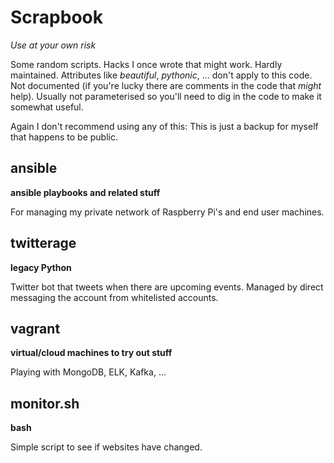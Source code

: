 # Scrapbook
*Use at your own risk*

Some random scripts.
Hacks I once wrote that might work.
Hardly maintained.
Attributes like *beautiful*, *pythonic*, ... don't apply to this code.
Not documented (if you're lucky there are comments in the code that *might* help).
Usually not parameterised so you'll need to dig in the code to make it somewhat useful.

Again I don't recommend using any of this: This is just a backup for myself that happens to be public.

## ansible
**ansible playbooks and related stuff**

For managing my private network of Raspberry Pi's and end user machines.

## twitterage
**legacy Python**

Twitter bot that tweets when there are upcoming events.
Managed by direct messaging the account from whitelisted accounts.

## vagrant
**virtual/cloud machines to try out stuff**

Playing with MongoDB, ELK, Kafka, ...

## monitor.sh
**bash**

Simple script to see if websites have changed.
